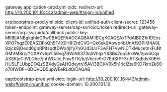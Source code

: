 gateway:application-prod.yml
oidc:
  redirect-uri: http://10.200.101.16:443/admin-web/#/sign-in/unified

orp:bootstrap-prod.yml
oidc:
  client-id: unified-auth
  client-secret: 123456
  token-endpoint: gateway-server/oap-svr/oidc/token
  redirect-uri: gateway-server/orp-svr/oidc/callback
  public-key: MIIBIjANBgkqhkiG9w0BAQEFAAOCAQ8AMIIBCgKCAQEAx1PdAIB021x1DExsXPO7hgzE0EASZiFoQh5F4X0H8lZrdCVG+Qk6ek9Aowp4bUnAf93PiM4A0L9zjck8jOedd6gbRPifsqdtDWx4jlfy7nGUd3LUF3wFH7VwNlCTkMucetnxFuNtGMVM8rz/YCXAYv6pYi56vq7BWlNh373qhVhqxY6SBs2qo5hxWe/zpv6CqxAXSKjcCJVLQhe7jnfWGJbLPnwSTK/b/jVtic/e9rD7EdSfPF3rt5TSqEdsX0EHHUSLFLUbpDOQzSBXdyGsAHQdeytr/i5AVi3BOKV9k5h1ricIZta6KD7krxZk60o70fWDF+0DQVQD5upWEeRLdQIDAQAB

oap:bootstrap-prod.yml
oidc:
  login-url: http://10.200.101.16:443/admin-web/#/sign-in/unified
  cookie-domain: 10.200.101.16